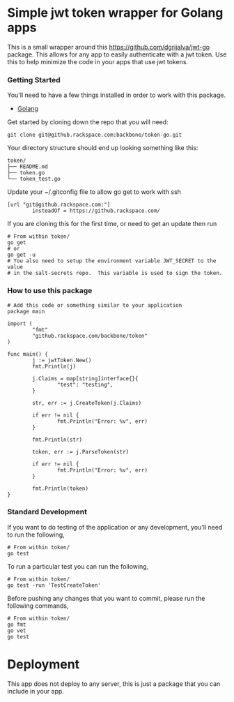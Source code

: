 Simple jwt token wrapper for Golang apps
=====================

This is a small wrapper around this https://github.com/dgrijalva/jwt-go package. This allows for any app to easily authenticate with a jwt token.
Use this to help minimize the code in your apps that use jwt tokens.

### Getting Started
You'll need to have a few things installed in order to work with this package.
- [Golang](https://golang.org/doc/install)

Get started by cloning down the repo that you will need:
```shell
git clone git@github.rackspace.com:backbone/token-go.git
```

Your directory structure should end up looking something like this:
```
token/
├── README.md
├── token.go 
└── token_test.go 
```

Update your ~/.gitconfig file to allow go get to work with ssh
```shell
[url "git@github.rackspace.com:"]
        insteadOf = https://github.rackspace.com/
```

If you are cloning this for the first time, or need to get an update then run
```shell
# From within token/
go get
# or
go get -u
# You also need to setup the environment variable JWT_SECRET to the value
# in the salt-secrets repo.  This variable is used to sign the token.
```

### How to use this package
```shell
# Add this code or something similar to your application
package main

import (
        "fmt"
        "github.rackspace.com/backbone/token"
)

func main() {
        j := jwtToken.New()
        fmt.Println(j)

        j.Claims = map[string]interface{}{
                "test": "testing",
        }

        str, err := j.CreateToken(j.Claims)

        if err != nil {
                fmt.Println("Error: %v", err)
        }

        fmt.Println(str)

        token, err := j.ParseToken(str)

        if err != nil {
                fmt.Println("Error: %v", err)
        }

        fmt.Println(token)
}
```

### Standard Development

If you want to do testing of the application or any development, you'll need to run the following,
```shell
# From within token/
go test
```

To run a particular test you can run the following,
```shell
# From within token/
go test -run 'TestCreateToken'
```

Before pushing any changes that you want to commit, please run the following
commands,
```shell
# From within token/
go fmt 
go vet 
go test
```

Deployment
==========

This app does not deploy to any server, this is just a package that you
can include in your app.
